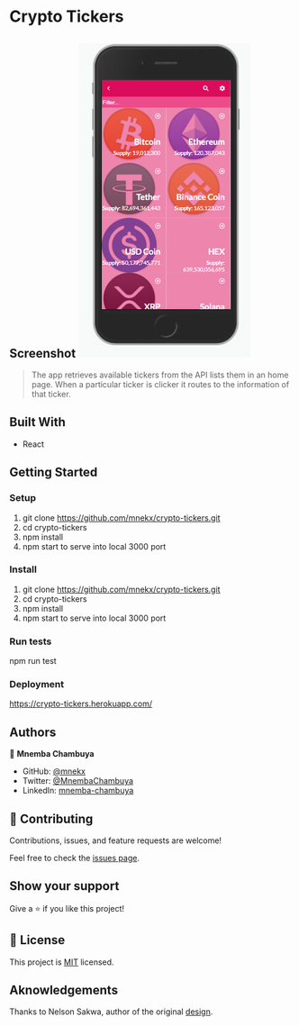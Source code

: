 # Crypto Tickers

## Screenshot ![screenshot](./screenshot.png)

> The app retrieves available tickers from the API lists them in an home page. When a particular ticker is clicker it routes to the information of that ticker.

## Built With

- React

## Getting Started

### Setup

1. git clone https://github.com/mnekx/crypto-tickers.git
2. cd crypto-tickers
3. npm install
4. npm start to serve into local 3000 port

### Install

1. git clone https://github.com/mnekx/crypto-tickers.git
2. cd crypto-tickers
3. npm install
4. npm start to serve into local 3000 port

### Run tests

npm run test

### Deployment

https://crypto-tickers.herokuapp.com/

## Authors

👤 **Mnemba Chambuya**

- GitHub: [@mnekx](https://github.com/mnekx)
- Twitter: [@MnembaChambuya](https://twitter.com/MnembaChambuya)
- LinkedIn: [mnemba-chambuya](https://linkedin.com/in/mnemba-chambuya)

## 🤝 Contributing

Contributions, issues, and feature requests are welcome!

Feel free to check the [issues page](../../issues/).

## Show your support

Give a ⭐️ if you like this project!

## 📝 License

This project is [MIT](./MIT.md) licensed.

## Aknowledgements

Thanks to Nelson Sakwa, author of the original [design](https://www.behance.net/gallery/31579789/Ballhead-App-(Free-PSDs)).
